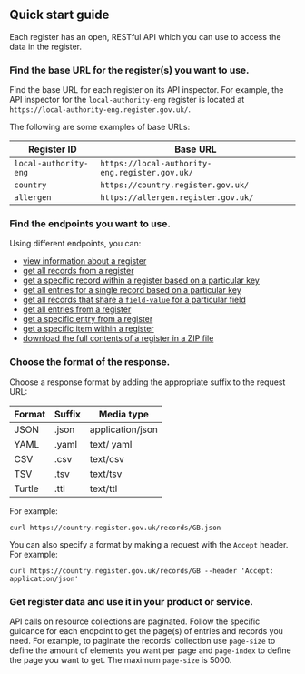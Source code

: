 ## Quick start guide

Each register has an open, RESTful API which you can use to access the data in the register. 

### Find the base URL for the register(s) you want to use.

Find the base URL for each register on its API inspector. For example, the API inspector for the `local-authority-eng` register is located at `https://local-authority-eng.register.gov.uk/`. 

The following are some examples of base URLs:

| Register ID | Base URL |
|----------|----------|
| `local-authority-eng`     | `https://local-authority-eng.register.gov.uk/`|
| `country` | `https://country.register.gov.uk/` |
| `allergen`  | `https://allergen.register.gov.uk/` |

### Find the endpoints you want to use.

Using different endpoints, you can:

* [view information about a register](#get-register) 
* [get all records from a register](#get-records) 
* [get a specific record within a register based on a particular key](#get-record-key) 
* [get all entries for a single record based on a particular key](#get-record-key-entries) 
* [get all records that share a `field-value` for a particular field](#get-records-field-name-field-value) 
* [get all entries from a register](#get-entries)
* [get a specific entry from a register](#get-entry-entry-number)
* [get a specific item within a register](#get-item-item-hash)
* [download the full contents of a register in a ZIP file](#get-download-register) 

### Choose the format of the response.

Choose a response format by adding the appropriate suffix to the request URL:

| Format | Suffix | Media type |
|--------|--------|------------|
| JSON | .json | application/json |
| YAML | .yaml | text/ yaml |
| CSV | .csv | text/csv |
| TSV | .tsv | text/tsv |
| Turtle | .ttl | text/ttl |

For example: 

```
curl https://country.register.gov.uk/records/GB.json
```

You can also specify a format by making a request with the `Accept` header. For example:

```
curl https://country.register.gov.uk/records/GB --header 'Accept: application/json'
```

### Get register data and use it in your product or service.

API calls on resource collections are paginated. Follow the specific guidance for each endpoint to get the page(s) of entries and records you need. For example, to paginate the records’ collection use `page-size` to define the amount of elements you want per page and `page-index` to define the page you want to get. The maximum `page-size` is 5000.
